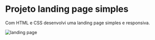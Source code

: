 # Projeto landing page simples

Com HTML e CSS desenvolvi uma landing page simples e responsiva.

![landing page](https://github.com/KarineDomeni/Project-landing-page/assets/138536308/e204028c-a108-4179-8998-1c596d44d6f5)

